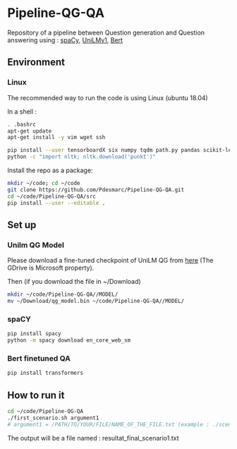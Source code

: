 # Pipeline-QG-QA
Repository of a pipeline between Question generation and Question answering using : [spaCy](https://spacy.io), [UniLMv1](https://github.com/microsoft/unilm/tree/master/unilm-v1), [Bert](https://github.com/huggingface/transformers) 

## Environment

### Linux

The recommended way to run the code is using Linux (ubuntu 18.04) 

In a shell :
```bash
. .bashrc
apt-get update
apt-get install -y vim wget ssh

pip install --user tensorboardX six numpy tqdm path.py pandas scikit-learn lmdb pyarrow py-lz4framed methodtools py-rouge pyrouge nltk
python -c "import nltk; nltk.download('punkt')"
```
Install the repo as a package:
```bash
mkdir ~/code; cd ~/code
git clone https://github.com/Pdesmarc/Pipeline-QG-QA.git
cd ~/code/Pipeline-QG-QA/src
pip install --user --editable .
```

## Set up
### Unilm QG Model
Please download a fine-tuned checkpoint of UniLM QG from [here](https://drive.google.com/open?id=1JN2wnkSRotwUnJ_Z-AbWwoPdP53Gcfsn) (The GDrive is Microsoft property).

Then (if you download the file in ~/Download)
```bash
mkdir ~/code/Pipeline-QG-QA//MODEL/
mv ~/Download/qg_model.bin ~/code/Pipeline-QG-QA//MODEL/
```

### spaCY
```bash
pip install spacy
python -m spacy download en_core_web_sm
```

### Bert finetuned QA
```bash
pip install transformers
```

## How to run it 
```bash
cd ~/code/Pipeline-QG-QA
./first_scenario.sh argument1
# argument1 = /PATH/TO/YOUR/FILE/NAME_OF_THE_FILE.txt (example : ./scenario.sh ~/code/PipelineQG-QA/example/texte_brut.txt )
```
The output will be a file named : resultat_final_scenario1.txt 
